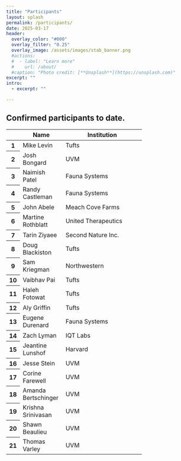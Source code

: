 ```yaml
---
title: "Participants"
layout: splash
permalink: /participants/
date: 2025-03-17
header:
  overlay_color: "#000"
  overlay_filter: "0.25"
  overlay_image: /assets/images/stab_banner.png
  #actions:
  #  - label: "Learn more"
  #    url: /about/
  #caption: "Photo credit: [**Unsplash**](https://unsplash.com)"
excerpt: ""
intro:
  - excerpt: ""

---
```

Confirmed participants to date.
---

<table class="waffle" cellspacing="0" cellpadding="0"><thead><tr><th class="row-header freezebar-origin-ltr"></th><th id="726399509C0" style="width:100px;" class="column-headers-background">Name</th><th id="726399509C1" style="width:100px;" class="column-headers-background">Institution</th></tr></thead><tbody><tr style="height: 20px"><th id="726399509R0" style="height: 20px;" class="row-headers-background"><div class="row-header-wrapper" style="line-height: 20px">1</div></th><td class="s0">Mike Levin</td><td class="s0" dir="ltr">Tufts</td></tr><tr style="height: 20px"><th id="726399509R1" style="height: 20px;" class="row-headers-background"><div class="row-header-wrapper" style="line-height: 20px">2</div></th><td class="s1">Josh Bongard</td><td class="s1" dir="ltr">UVM</td></tr><tr style="height: 20px"><th id="726399509R2" style="height: 20px;" class="row-headers-background"><div class="row-header-wrapper" style="line-height: 20px">3</div></th><td class="s0" dir="ltr">Naimish Patel</td><td class="s0" dir="ltr">Fauna Systems</td></tr><tr style="height: 20px"><th id="726399509R3" style="height: 20px;" class="row-headers-background"><div class="row-header-wrapper" style="line-height: 20px">4</div></th><td class="s1 softmerge" dir="ltr"><div class="softmerge-inner" style="width:97px;left:-1px">Randy Castleman</div></td><td class="s1" dir="ltr">Fauna Systems</td></tr><tr style="height: 20px"><th id="726399509R4" style="height: 20px;" class="row-headers-background"><div class="row-header-wrapper" style="line-height: 20px">5</div></th><td class="s0">John Abele</td><td class="s2 softmerge" dir="ltr"><div class="softmerge-inner" style="width:198px;left:-1px">Meach Cove Farms</div></td></tr><tr style="height: 20px"><th id="726399509R5" style="height: 20px;" class="row-headers-background"><div class="row-header-wrapper" style="line-height: 20px">6</div></th><td class="s1">Martine Rothblatt</td><td class="s3 softmerge" dir="ltr"><div class="softmerge-inner" style="width:198px;left:-1px">United Therapeutics</div></td></tr><tr style="height: 20px"><th id="726399509R6" style="height: 20px;" class="row-headers-background"><div class="row-header-wrapper" style="line-height: 20px">7</div></th><td class="s0">Tarin Ziyaee</td><td class="s2 softmerge" dir="ltr"><div class="softmerge-inner" style="width:198px;left:-1px">Second Nature Inc.</div></td></tr><tr style="height: 20px"><th id="726399509R7" style="height: 20px;" class="row-headers-background"><div class="row-header-wrapper" style="line-height: 20px">8</div></th><td class="s1">Doug Blackiston</td><td class="s1" dir="ltr">Tufts</td></tr><tr style="height: 20px"><th id="726399509R8" style="height: 20px;" class="row-headers-background"><div class="row-header-wrapper" style="line-height: 20px">9</div></th><td class="s0" dir="ltr">Sam Kriegman</td><td class="s0" dir="ltr">Northwestern</td></tr><tr style="height: 20px"><th id="726399509R9" style="height: 20px;" class="row-headers-background"><div class="row-header-wrapper" style="line-height: 20px">10</div></th><td class="s1">Vaibhav Pai</td><td class="s1" dir="ltr">Tufts</td></tr><tr style="height: 20px"><th id="726399509R10" style="height: 20px;" class="row-headers-background"><div class="row-header-wrapper" style="line-height: 20px">11</div></th><td class="s0" dir="ltr">Haleh Fotowat</td><td class="s0" dir="ltr">Tufts</td></tr><tr style="height: 20px"><th id="726399509R11" style="height: 20px;" class="row-headers-background"><div class="row-header-wrapper" style="line-height: 20px">12</div></th><td class="s1">Aly Griffin</td><td class="s1" dir="ltr">Tufts</td></tr><tr style="height: 20px"><th id="726399509R12" style="height: 20px;" class="row-headers-background"><div class="row-header-wrapper" style="line-height: 20px">13</div></th><td class="s0 softmerge" dir="ltr"><div class="softmerge-inner" style="width:97px;left:-1px">Eugene Durenard</div></td><td class="s0" dir="ltr">Fauna Systems</td></tr><tr style="height: 20px"><th id="726399509R13" style="height: 20px;" class="row-headers-background"><div class="row-header-wrapper" style="line-height: 20px">14</div></th><td class="s1" dir="ltr">Zach Lyman</td><td class="s1" dir="ltr">IQT Labs</td></tr><tr style="height: 20px"><th id="726399509R14" style="height: 20px;" class="row-headers-background"><div class="row-header-wrapper" style="line-height: 20px">15</div></th><td class="s0 softmerge"><div class="softmerge-inner" style="width:97px;left:-1px">Jeantine Lunshof</div></td><td class="s0" dir="ltr">Harvard</td></tr><tr style="height: 20px"><th id="726399509R15" style="height: 20px;" class="row-headers-background"><div class="row-header-wrapper" style="line-height: 20px">16</div></th><td class="s1" dir="ltr">Jesse Stein</td><td class="s1" dir="ltr">UVM</td></tr><tr style="height: 20px"><th id="726399509R16" style="height: 20px;" class="row-headers-background"><div class="row-header-wrapper" style="line-height: 20px">17</div></th><td class="s0" dir="ltr">Corine Farewell</td><td class="s0" dir="ltr">UVM</td></tr><tr style="height: 20px"><th id="726399509R17" style="height: 20px;" class="row-headers-background"><div class="row-header-wrapper" style="line-height: 20px">18</div></th><td class="s1 softmerge" dir="ltr"><div class="softmerge-inner" style="width:97px;left:-1px">Amanda Bertschinger</div></td><td class="s1" dir="ltr">UVM</td></tr><tr style="height: 20px"><th id="726399509R18" style="height: 20px;" class="row-headers-background"><div class="row-header-wrapper" style="line-height: 20px">19</div></th><td class="s0 softmerge" dir="ltr"><div class="softmerge-inner" style="width:97px;left:-1px">Krishna Srinivasan</div></td><td class="s0" dir="ltr">UVM</td></tr><tr style="height: 20px"><th id="726399509R19" style="height: 20px;" class="row-headers-background"><div class="row-header-wrapper" style="line-height: 20px">20</div></th><td class="s1" dir="ltr">Shawn Beaulieu</td><td class="s1" dir="ltr">UVM</td></tr><tr style="height: 20px"><th id="726399509R20" style="height: 20px;" class="row-headers-background"><div class="row-header-wrapper" style="line-height: 20px">21</div></th><td class="s0" dir="ltr">Thomas Varley</td><td class="s0" dir="ltr">UVM</td></tr></tbody></table>
